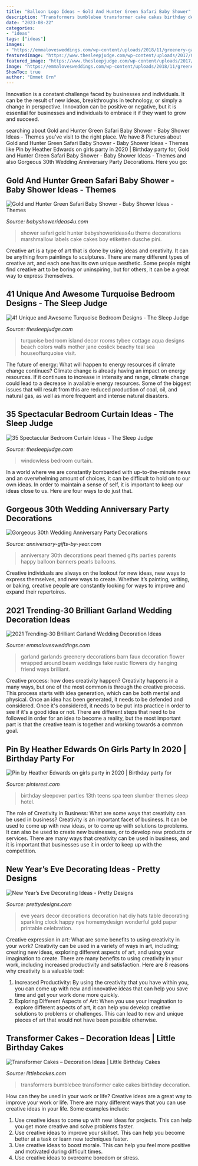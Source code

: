 ```yaml
---
title: "Balloon Logo Ideas ~ Gold And Hunter Green Safari Baby Shower"
description: "Transformers bumblebee transformer cake cakes birthday decoration"
date: "2023-08-22"
categories:
- "ideas"
tags: ["ideas"]
images:
- "https://emmalovesweddings.com/wp-content/uploads/2018/11/greenery-garland-wedding-decorations.jpg"
featuredImage: "https://www.thesleepjudge.com/wp-content/uploads/2017/08/Windowless.jpg"
featured_image: "https://www.thesleepjudge.com/wp-content/uploads/2017/12/Beachy.jpg"
image: "https://emmalovesweddings.com/wp-content/uploads/2018/11/greenery-garland-wedding-decorations.jpg"
ShowToc: true
author: "Emmet Orn"
---
```



Innovation is a constant challenge faced by businesses and individuals. It can be the result of new ideas, breakthroughs in technology, or simply a change in perspective. Innovation can be positive or negative, but it is essential for businesses and individuals to embrace it if they want to grow and succeed.

	

		
searching about Gold and Hunter Green Safari Baby Shower - Baby Shower Ideas - Themes you've visit to the right place. We have 8 Pictures about Gold and Hunter Green Safari Baby Shower - Baby Shower Ideas - Themes like Pin by Heather Edwards on girls party in 2020 | Birthday party for, Gold and Hunter Green Safari Baby Shower - Baby Shower Ideas - Themes and also Gorgeous 30th Wedding Anniversary Party Decorations. Here you go:
		
    
## Gold And Hunter Green Safari Baby Shower - Baby Shower Ideas - Themes

<img loading=lazy src="https://babyshowerideas4u.com/wp-content/uploads/2018/05/gold-safari-baby-shower-marshmallow-labels-600x400.jpg" onerror="this.onerror=null;this.src='https://tse2.mm.bing.net/th?id=OIP.H-bu1yKTYxT2AJFQRgkBEgHaE8&amp;pid=15.1';" alt="Gold and Hunter Green Safari Baby Shower - Baby Shower Ideas - Themes">

_Source: babyshowerideas4u.com_

>shower safari gold hunter babyshowerideas4u theme decorations marshmallow labels cake cakes boy etiketten dusche pini. 

	

Creative art is a type of art that is done by using ideas and creativity. It can be anything from paintings to sculptures. There are many different types of creative art, and each one has its own unique aesthetic. Some people might find creative art to be boring or uninspiring, but for others, it can be a great way to express themselves.

    
## 41 Unique And Awesome Turquoise Bedroom Designs - The Sleep Judge

<img loading=lazy src="https://www.thesleepjudge.com/wp-content/uploads/2017/12/Beachy.jpg" onerror="this.onerror=null;this.src='https://tse3.mm.bing.net/th?id=OIP.zpqen6KjVPgC-VrOU_6I-gHaKz&amp;pid=15.1';" alt="41 Unique and Awesome Turquoise Bedroom Designs - The Sleep Judge">

_Source: thesleepjudge.com_

>turquoise bedroom island decor rooms tybee cottage aqua designs beach colors walls mother jane coslick beachy teal sea houseofturquoise visit. 

	

The future of energy: What will happen to energy resources if climate change continues?
Climate change is already having an impact on energy resources. If it continues to increase in intensity and range, climate change could lead to a decrease in available energy resources. Some of the biggest issues that will result from this are reduced production of coal, oil, and natural gas, as well as more frequent and intense natural disasters.

    
## 35 Spectacular Bedroom Curtain Ideas - The Sleep Judge

<img loading=lazy src="https://www.thesleepjudge.com/wp-content/uploads/2017/08/Windowless.jpg" onerror="this.onerror=null;this.src='https://tse1.mm.bing.net/th?id=OIP.ty0t1gygHwpGg0kguIgDLAHaLH&amp;pid=15.1';" alt="35 Spectacular Bedroom Curtain Ideas - The Sleep Judge">

_Source: thesleepjudge.com_

>windowless bedroom curtain. 

	

In a world where we are constantly bombarded with up-to-the-minute news and an overwhelming amount of choices, it can be difficult to hold on to our own ideas. In order to maintain a sense of self, it is important to keep our ideas close to us. Here are four ways to do just that.

    
## Gorgeous 30th Wedding Anniversary Party Decorations

<img loading=lazy src="http://www.anniversary-gifts-by-year.com/images/pearl-balloon250.jpg" onerror="this.onerror=null;this.src='https://tse1.mm.bing.net/th?id=OIP.2JieCcjedFfZ-Yw0CrjB0AAAAA&amp;pid=15.1';" alt="Gorgeous 30th Wedding Anniversary Party Decorations">

_Source: anniversary-gifts-by-year.com_

>anniversary 30th decorations pearl themed gifts parties parents happy balloon banners pearls balloons. 

	

Creative individuals are always on the lookout for new ideas, new ways to express themselves, and new ways to create. Whether it’s painting, writing, or baking, creative people are constantly looking for ways to improve and expand their repertoires.

    
## 2021 Trending-30 Brilliant Garland Wedding Decoration Ideas

<img loading=lazy src="https://emmalovesweddings.com/wp-content/uploads/2018/11/greenery-garland-wedding-decorations.jpg" onerror="this.onerror=null;this.src='https://tse3.mm.bing.net/th?id=OIP.KC65NNqCzwjNWYHItF650QHaLH&amp;pid=15.1';" alt="2021 Trending-30 Brilliant Garland Wedding Decoration Ideas">

_Source: emmalovesweddings.com_

>garland garlands greenery decorations barn faux decoration flower wrapped around beam weddings fake rustic flowers diy hanging friend ways brilliant. 

	

Creative process: how does creativity happen?
Creativity happens in a many ways, but one of the most common is through the creative process. This process starts with idea generation, which can be both mental and physical. Once an idea has been generated, it needs to be defended and considered. Once it's considered, it needs to be put into practice in order to see if it's a good idea or not. There are different steps that need to be followed in order for an idea to become a reality, but the most important part is that the creative team is together and working towards a common goal.

    
## Pin By Heather Edwards On Girls Party In 2020 | Birthday Party For

<img loading=lazy src="https://i.pinimg.com/736x/dc/4b/92/dc4b92a45294846ce44e3c97918e92a9.jpg" onerror="this.onerror=null;this.src='https://tse2.mm.bing.net/th?id=OIP.8h6v9cEHGjKwoYu1EXzXQQHaJ4&amp;pid=15.1';" alt="Pin by Heather Edwards on girls party in 2020 | Birthday party for">

_Source: pinterest.com_

>birthday sleepover parties 13th teens spa teen slumber themes sleep hotel. 

	

The role of Creativity in Business: What are some ways that creativity can be used in business?
Creativity is an important facet of business. It can be used to come up with new ideas, or to come up with solutions to problems. It can also be used to create new businesses, or to develop new products or services. There are many ways that creativity can be used in business, and it is important that businesses use it in order to keep up with the competition.

    
## New Year’s Eve Decorating Ideas - Pretty Designs

<img loading=lazy src="http://www.prettydesigns.com/wp-content/uploads/2014/12/Party-Hat-Design.jpg" onerror="this.onerror=null;this.src='https://tse4.mm.bing.net/th?id=OIP.Xu-A0nxbMcb9Re8sFgffZQHaLc&amp;pid=15.1';" alt="New Year’s Eve Decorating Ideas - Pretty Designs">

_Source: prettydesigns.com_

>eve years decor decorations decoration hat diy hats table decorating sparkling clock happy nye homemydesign wonderful gold paper printable celebration. 

	

Creative expression in art: What are some benefits to using creativity in your work?
Creativity can be used in a variety of ways in art, including; creating new ideas, exploring different aspects of art, and using your imagination to create. There are many benefits to using creativity in your work, including increased productivity and satisfaction. Here are 8 reasons why creativity is a valuable tool: 
1. Increased Productivity: By using the creativity that you have within you, you can come up with new and innovative ideas that can help you save time and get your work done more quickly.
2. Exploring Different Aspects of Art: When you use your imagination to explore different aspects of art, it can help you develop creative solutions to problems or challenges. This can lead to new and unique pieces of art that would not have been possible otherwise. 

    
## Transformer Cakes – Decoration Ideas | Little Birthday Cakes

<img loading=lazy src="http://www.littlebcakes.com/wp-content/uploads/2014/01/Transformers-Bumblebee-Cake.jpg" onerror="this.onerror=null;this.src='https://tse2.mm.bing.net/th?id=OIP.GEli4pDwXEcfYjb302mbVgHaJ2&amp;pid=15.1';" alt="Transformer Cakes – Decoration Ideas | Little Birthday Cakes">

_Source: littlebcakes.com_

>transformers bumblebee transformer cake cakes birthday decoration. 

	

How can they be used in your work or life?
Creative ideas are a great way to improve your work or life. There are many different ways that you can use creative ideas in your life. Some examples include: 
1. Use creative ideas to come up with new ideas for projects. This can help you get more creative and solve problems faster. 
2. Use creative ideas to improve your skillset. This can help you become better at a task or learn new techniques faster. 
3. Use creative ideas to boost morale. This can help you feel more positive and motivated during difficult times. 
4. Use creative ideas to overcome boredom or stress.

